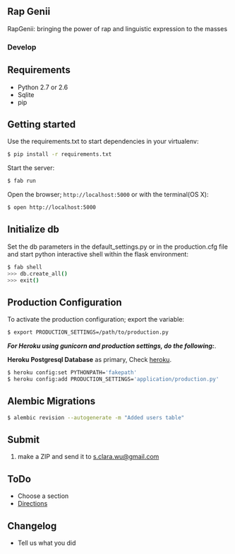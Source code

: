Rap Genii
---

RapGenii: bringing the power of rap and linguistic expression to the masses

### Develop

Requirements
---
* Python 2.7 or 2.6
* Sqlite
* pip

Getting started
---


Use the requirements.txt to start dependencies in your virtualenv:

~~~ sh
$ pip install -r requirements.txt
~~~

Start the server:

~~~ sh
$ fab run
~~~

Open the browser; `http://localhost:5000` or with the terminal(OS X):

~~~ sh
$ open http://localhost:5000
~~~

Initialize db
---

Set the db parameters in the default_settings.py or in the production.cfg file and start python interactive shell within the flask environment:

~~~ sh
$ fab shell
>>> db.create_all()
>>> exit()
~~~


Production Configuration
---

To activate the production configuration; export the variable:

~~~ sh
$ export PRODUCTION_SETTINGS=/path/to/production.py
~~~

***For Heroku using gunicorn and production settings, do the following:***.

**Heroku Postgresql Database** as primary,
Check [heroku](https://devcenter.heroku.com/articles/heroku-postgresql#establish-primary-db).

~~~ sh
$ heroku config:set PYTHONPATH='fakepath'
$ heroku config:add PRODUCTION_SETTINGS='application/production.py'
~~~

Alembic Migrations
---

~~~ sh
$ alembic revision --autogenerate -m "Added users table"
~~~

Submit
---
1. make a ZIP and send it to s.clara.wu@gmail.com

ToDo
---
* Choose a section 
* [Directions](https://docs.google.com/document/d/1e-FD2u_JIjxvkDdg0RV7lYku2RZ_xVSToW3UmLjNIWg/edit?usp=sharing)

Changelog
---
* Tell us what you did
